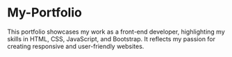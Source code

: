 # My-Portfolio
This portfolio showcases my work as a front-end developer, highlighting my skills in HTML, CSS, JavaScript, and Bootstrap. It reflects my passion for creating responsive and user-friendly websites.
